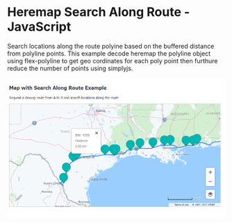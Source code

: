 # Heremap Search Along Route - JavaScript

Search locations along the route polyine based on the buffered distance from polyline points. This example decode heremap the polyline object using flex-polyline to get geo cordinates for each poly point then furthure reduce the number of points using simplyjs.

![alt Screenshot](https://github.com/navneet10sep/heremap-search-along-route/blob/master/img/Capture.PNG?raw=true)

